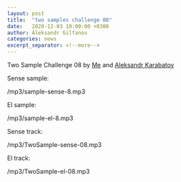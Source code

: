 ```yaml
---
layout: post
title:  "two samples challenge 08"
date:   2020-12-03 10:00:00 +0300
author: Aleksandr Gilfanov
categories: news
excerpt_separator: <!--more-->
---
```

Two Sample Challenge 08 by
[Me](https://github.com/aleksandrgilfanov) and
[Aleksandr Karabatov](https://github.com/elektron314)
<!--more-->

Sense sample:

/mp3/sample-sense-8.mp3

El sample:

/mp3/sample-el-8.mp3

Sense track:

/mp3/TwoSample-sense-08.mp3

El track:

/mp3/TwoSample-el-08.mp3
